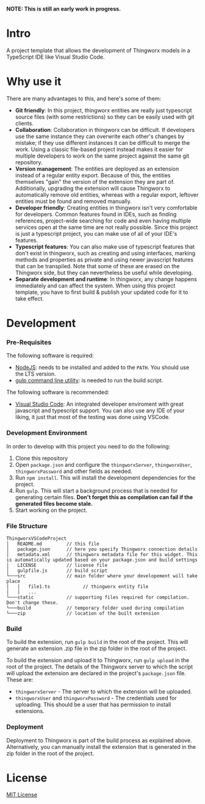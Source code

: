 **NOTE: This is still an early work in progress.**

# Intro

A project template that allows the development of Thingworx models in a TypeScript IDE like Visual Studio Code.

# Why use it

There are many advantages to this, and here's some of them:

 * **Git friendly**: In this project, thingworx entities are really just typescript source files (with some restrictions) so they can be easily used with git clients.
 * **Collaboration**: Collaboration in thingworx can be difficult. If developers use the same instance they can overwrite each other's changes by mistake; if they use different instances it can be difficult to merge the work. Using a classic file-based project instead makes it easier for multiple developers to work on the same project against the same git repository.
 * **Version management**: The entities are deployed as an extension instead of a regular entity export. Because of this, the entities themselves "gain" the version of the extension they are part of. Additionally, upgrading the extension will cause Thingworx to automatically remove old entities, whereas with a regular export, leftover entities must be found and removed manually.
 * **Developer friendly**: Creating entities in thingworx isn't very comfortable for developers. Common features found in IDEs, such as finding references, project-wide searching for code and even having multiple services open at the same time are not really possible. Since this project is just a typescript project, you can make use of all of your IDE's features.
 * **Typescript features**: You can also make use of typescript features that don't exist in thingworx, such as creating and using interfaces, marking methods and properties as private and using newer javascript features that can be transpiled. Note that some of these are erased on the Thingworx side, but they can nevertheless be useful while developing.
 * **Separate development and runtime**: In thingworx, any change happens immediately and can affect the system. When using this project template, you have to first build & publish your updated code for it to take effect.

# Development

### Pre-Requisites

The following software is required:

* [NodeJS](https://nodejs.org/en/): needs to be installed and added to the `PATH`. You should use the LTS version.
* [gulp command line utility](https://gulpjs.com/docs/en/getting-started/quick-start): is needed to run the build script.

The following software is recommended:

* [Visual Studio Code](https://code.visualstudio.com/): An integrated developer enviroment with great javascript and typescript support. You can also use any IDE of your liking, it just that most of the testing was done using VSCode.

### Development Environment
In order to develop with this project you need to do the following:
1. Clone this repository
2. Open `package.json` and configure the `thingworxServer`, `thingworxUser`, `thingworxPassword` and other fields as needed.
3. Run `npm install`. This will install the development dependencies for the project.
4. Run `gulp`. This will start a background process that is needed for generating certain files. **Don't forget this as compilation can fail if the generated files become stale.**
5. Start working on the project.

### File Structure
```
ThingworxVSCodeProject
│   README.md         // this file
│   package.json      // here you specify Thingworx connection details
│   metadata.xml      // thingworx metadata file for this widget. This is automatically updated based on your package.json and build settings
│   LICENSE           // license file
│   gulpfile.js       // build script
└───src               // main folder where your developement will take place
│   │   file1.ts            // thingworx entity file
|   |   ...
└───static            // supporting files required for compilation. Don't change these.
└───build             // temporary folder used during compilation
└───zip               // location of the built extension
```

### Build
To build the extension, run `gulp build` in the root of the project. This will generate an extension .zip file in the zip folder in the root of the project.

To build the extension and upload it to Thingworx, run `gulp upload` in the root of the project. The details of the Thingworx server to which the script will upload the extension are declared in the project's `package.json` file. These are:
 * `thingworxServer` - The server to which the extension will be uploaded.
 * `thingworxUser` and `thingworxPassword` - The credentials used for uploading. This should be a user that has permission to install extensions.

### Deployment

Deployment to Thingworx is part of the build process as explained above. Alternatively, you can manually install the extension that is generated in the zip folder in the root of the project.

#  License

[MIT License](LICENSE)